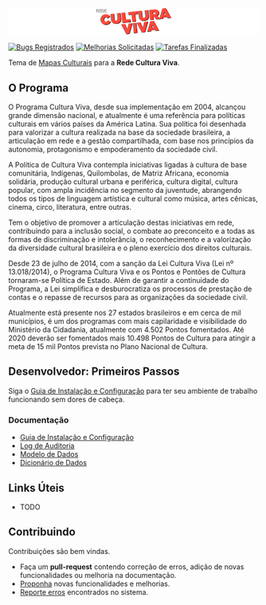 [![Logotipo da Rede Cultura Viva](doc/img/logo-cultura-viva.png)](http://culturaviva.gov.br/)

[![Bugs Registrados](https://badge.waffle.io/culturagovbr/mapasculturais-culturaviva.svg?label=bug&title=Bugs)](http://waffle.io/culturagovbr/mapasculturais-culturaviva)
[![Melhorias Solicitadas](https://badge.waffle.io/culturagovbr/mapasculturais-culturaviva.svg?label=enhancement&title=Melhorias)](http://waffle.io/culturagovbr/mapasculturais-culturaviva)
[![Tarefas Finalizadas](https://badge.waffle.io/culturagovbr/mapasculturais-culturaviva.svg?label=ready&title=Finalizadas)](http://waffle.io/culturagovbr/mapasculturais-culturaviva)


Tema de [Mapas Culturais](https://github.com/hacklabr/mapasculturais) para a **Rede Cultura Viva**.


## O Programa

O Programa Cultura Viva, desde sua implementação em 2004, alcançou grande dimensão nacional, e atualmente é uma referência para políticas culturais em vários países da América Latina. Sua política foi desenhada para valorizar a cultura realizada na base da sociedade brasileira, a articulação em rede e a gestão compartilhada, com base nos princípios da autonomia, protagonismo e empoderamento da sociedade civil.

A Política de Cultura Viva contempla iniciativas ligadas à cultura de base comunitária, Indígenas, Quilombolas, de Matriz Africana, economia solidária, produção cultural urbana e periférica, cultura digital, cultura popular, com ampla incidência no segmento da juventude, abrangendo todos os tipos de linguagem artística e cultural como música, artes cênicas, cinema, circo, literatura, entre outras.

Tem o objetivo de promover a articulação destas iniciativas em rede, contribuindo para a inclusão social, o combate ao preconceito e a todas as formas de discriminação e intolerância, o reconhecimento e a valorização da diversidade cultural brasileira e o pleno exercício dos direitos culturais.

Desde 23 de julho de 2014, com a sanção da Lei Cultura Viva (Lei nº 13.018/2014), o Programa Cultura Viva e os Pontos e Pontões de Cultura tornaram-se Política de Estado. Além de garantir a continuidade do Programa, a Lei simplifica e desburocratiza os processos de prestação de contas e o repasse de recursos para as organizações da sociedade civil.

Atualmente está presente nos 27 estados brasileiros e em cerca de mil municípios, é um dos programas com mais capilaridade e visibilidade do Ministério da Cidadania, atualmente com 4.502 Pontos fomentados. Até 2020 deverão ser fomentados mais 10.498 Pontos de Cultura para atingir a meta de 15 mil Pontos prevista no Plano Nacional de Cultura.


## Desenvolvedor: Primeiros Passos

Siga o [Guia de Instalação e Configuração](doc/guia-instalacao.md) para ter seu ambiente de trabalho funcionando sem
dores de cabeça.

### Documentação

- [Guia de Instalação e Configuração](doc/guia-instalacao.md)
- [Log de Auditoria](doc/modelo-dados.md#log-de-auditoria)
- [Modelo de Dados](doc/modelo-dados.md#modelo-fisico)
- [Dicionário de Dados](doc/modelo-dados.md#dicionario-de-dados)



## Links Úteis

* TODO

## Contribuindo

Contribuições são bem vindas.

* Faça um **pull-request** contendo correção de erros, adição de novas funcionalidades ou melhoria na documentação.
* [Proponha](https://waffle.io/culturagovbr/mapasculturais-culturaviva) novas funcionalidades e melhorias.
* [Reporte erros](https://waffle.io/culturagovbr/mapasculturais-culturaviva) encontrados no sistema.


